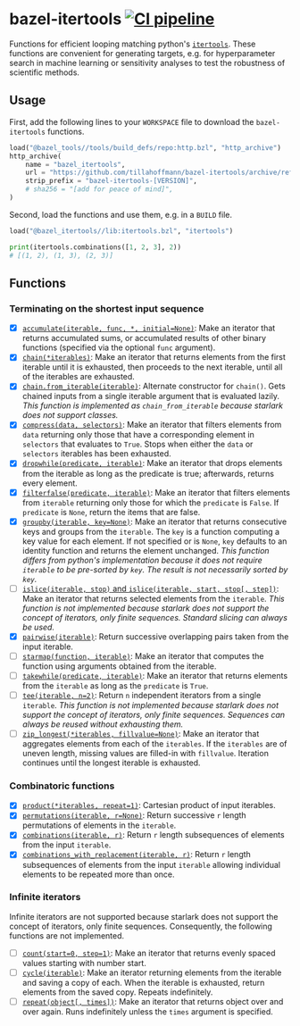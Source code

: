 # bazel-itertools [![CI pipeline](https://github.com/tillahoffmann/bazel-itertools/actions/workflows/main.yml/badge.svg)](https://github.com/tillahoffmann/bazel-itertools/actions/workflows/main.yml)

Functions for efficient looping matching python's [`itertools`](https://docs.python.org/3/library/itertools.html). These functions are convenient for generating targets, e.g. for hyperparameter search in machine learning or sensitivity analyses to test the robustness of scientific methods.

## Usage

First, add the following lines to your `WORKSPACE` file to download the `bazel-itertools` functions.

```python
load("@bazel_tools//tools/build_defs/repo:http.bzl", "http_archive")
http_archive(
    name = "bazel_itertools",
    url = "https://github.com/tillahoffmann/bazel-itertools/archive/refs/tags/[VERSION].tar.gz",
    strip_prefix = "bazel-itertools-[VERSION]",
    # sha256 = "[add for peace of mind]",
)
```

Second, load the functions and use them, e.g. in a `BUILD` file.

```python
load("@bazel_itertools//lib:itertools.bzl", "itertools")

print(itertools.combinations([1, 2, 3], 2))
# [(1, 2), (1, 3), (2, 3)]
```

## Functions

### Terminating on the shortest input sequence

- [x] [`accumulate(iterable, func, *, initial=None)`](https://docs.python.org/3/library/itertools.html#itertools.accumulate): Make an iterator that returns accumulated sums, or accumulated results of other binary functions (specified via the optional `func` argument).
- [x] [`chain(*iterables)`](https://docs.python.org/3/library/itertools.html#itertools.chain): Make an iterator that returns elements from the first iterable until it is exhausted, then proceeds to the next iterable, until all of the iterables are exhausted.
- [x] [`chain.from_iterable(iterable)`](https://docs.python.org/3/library/itertools.html#itertools.chain.from_iterable): Alternate constructor for `chain()`. Gets chained inputs from a single iterable argument that is evaluated lazily. _This function is implemented as `chain_from_iterable` because starlark does not support classes._
- [x] [`compress(data, selectors)`](https://docs.python.org/3/library/itertools.html#itertools.compress): Make an iterator that filters elements from `data` returning only those that have a corresponding element in `selectors` that evaluates to `True`. Stops when either the `data` or `selectors` iterables has been exhausted.
- [x] [`dropwhile(predicate, iterable)`](https://docs.python.org/3/library/itertools.html#itertools.dropwhile): Make an iterator that drops elements from the iterable as long as the predicate is true; afterwards, returns every element.
- [x] [`filterfalse(predicate, iterable)`](https://docs.python.org/3/library/itertools.html#itertools.filterfalse): Make an iterator that filters elements from `iterable` returning only those for which the `predicate` is `False`. If `predicate` is `None`, return the items that are false.
- [x] [`groupby(iterable, key=None)`](https://docs.python.org/3/library/itertools.html#itertools.groupby): Make an iterator that returns consecutive keys and groups from the `iterable`. The `key` is a function computing a key value for each element. If not specified or is `None`, `key` defaults to an identity function and returns the element unchanged. _This function differs from python's implementation because it does not require `iterable` to be pre-sorted by `key`. The result is not necessarily sorted by `key`._
- [ ] [`islice(iterable, stop)` and `islice(iterable, start, stop[, step])`](https://docs.python.org/3/library/itertools.html#itertools.islice): Make an iterator that returns selected elements from the `iterable`. _This function is not implemented because starlark does not support the concept of iterators, only finite sequences. Standard slicing can always be used._
- [x] [`pairwise(iterable)`](https://docs.python.org/3/library/itertools.html#itertools.pairwise): Return successive overlapping pairs taken from the input iterable.
- [ ] [`starmap(function, iterable)`](https://docs.python.org/3/library/itertools.html#itertools.starmap): Make an iterator that computes the function using arguments obtained from the iterable.
- [ ] [`takewhile(predicate, iterable)`](https://docs.python.org/3/library/itertools.html#itertools.takewhile): Make an iterator that returns elements from the `iterable` as long as the `predicate` is `True`.
- [ ] [`tee(iterable, n=2)`](https://docs.python.org/3/library/itertools.html#itertools.tee): Return `n` independent iterators from a single `iterable`. _This function is not implemented because starlark does not support the concept of iterators, only finite sequences. Sequences can always be reused without exhausting them._
- [ ] [`zip_longest(*iterables, fillvalue=None)`](https://docs.python.org/3/library/itertools.html#itertools.zip_longest): Make an iterator that aggregates elements from each of the `iterables`. If the `iterables` are of uneven length, missing values are filled-in with `fillvalue`. Iteration continues until the longest iterable is exhausted.

### Combinatoric functions

- [x] [`product(*iterables, repeat=1)`](https://docs.python.org/3/library/itertools.html#itertools.product): Cartesian product of input iterables.
- [x] [`permutations(iterable, r=None)`](https://docs.python.org/3/library/itertools.html#itertools.permutations): Return successive `r` length permutations of elements in the `iterable`.
- [x] [`combinations(iterable, r)`](https://docs.python.org/3/library/itertools.html#itertools.combinations): Return `r` length subsequences of elements from the input `iterable`.
- [x] [`combinations_with_replacement(iterable, r)`](https://docs.python.org/3/library/itertools.html#itertools.combinations_with_replacement): Return `r` length subsequences of elements from the input `iterable` allowing individual elements to be repeated more than once.

### Infinite iterators

Infinite iterators are not supported because starlark does not support the concept of iterators, only finite sequences. Consequently, the following functions are not implemented.

- [ ] [`count(start=0, step=1)`](https://docs.python.org/3/library/itertools.html#itertools.count): Make an iterator that returns evenly spaced values starting with number start.
- [ ] [`cycle(iterable)`](https://docs.python.org/3/library/itertools.html#itertools.cycle): Make an iterator returning elements from the iterable and saving a copy of each. When the iterable is exhausted, return elements from the saved copy. Repeats indefinitely.
- [ ] [`repeat(object[, times])`](https://docs.python.org/3/library/itertools.html#itertools.repeat): Make an iterator that returns object over and over again. Runs indefinitely unless the `times` argument is specified.
